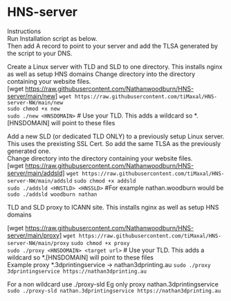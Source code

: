 # HNS-server
Instructions  
Run Installation script as below.  
Then add A record to point to your server and add the TLSA generated by the script to your DNS.  

Create a Linux server with TLD and SLD to one directory. This installs nginx as well as setup HNS domains
Change directory into the directory containing your website files.  
[wget https://raw.githubusercontent.com/Nathanwoodburn/HNS-server/main/new]
`wget https://raw.githubusercontent.com/tiMaxal/HNS-server-NW/main/new`  
`sudo chmod +x new`  
`sudo ./new <HNSDOMAIN>` # Use your TLD. This adds a wildcard so *.[HNSDOMAIN] will point to these files  

Add a new SLD (or dedicated TLD ONLY) to a previously setup Linux server. This uses the prexisting SSL Cert. So add the same TLSA as the previously generated one.  
Change directory into the directory containing your website files.  
[wget https://raw.githubusercontent.com/Nathanwoodburn/HNS-server/main/addsld] 
`wget https://raw.githubusercontent.com/tiMaxal/HNS-server-NW/main/addsld` 
`sudo chmod +x addsld`  
`sudo ./addsld <HNSTLD> <HNSSLD>` #For example nathan.woodburn would be `sudo ./addsld woodburn nathan`  

TLD and SLD proxy to ICANN site. This installs nginx as well as setup HNS domains  

[wget https://raw.githubusercontent.com/Nathanwoodburn/HNS-server/main/proxy]
`wget https://raw.githubusercontent.com/tiMaxal/HNS-server-NW/main/proxy` 
`sudo chmod +x proxy`  
`sudo ./proxy <HNSDOMAIN> <target url>` # Use your TLD. This adds a wildcard so *.[HNSDOMAIN] will point to these files  
Example proxy *.3dprintingservice -> nathan3dprinting.au
`sudo ./proxy 3dprintingservice https://nathan3dprinting.au`

For a non wildcard use ./proxy-sld
Eg only proxy nathan.3dprintingservice
`sudo ./proxy-sld nathan.3dprintingservice https://nathan3dprinting.au`
